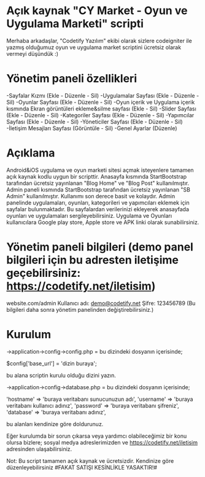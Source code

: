# Açık kaynak "CY Market - Oyun ve Uygulama Marketi" scripti
Merhaba arkadaşlar, "Codetify Yazılım" ekibi olarak sizlere codeigniter ile yazmış olduğumuz oyun ve uygulama market scriptini ücretsiz olarak vermeyi düşündük :)

# Yönetim paneli özellikleri
-Sayfalar Kızmı (Ekle - Düzenle - Sil)
-Uygulamalar Sayfası (Ekle - Düzenle - Sil)
-Oyunlar Sayfası (Ekle - Düzenle - Sil)
-Oyun içerik ve Uygulama içerik kısmında Ekran görüntüleri ekleme&silme sayfası (Ekle - Sil)
-Slider Sayfası (Ekle - Düzenle - Sil)
-Kategoriler Sayfası (Ekle - Düzenle - Sil)
-Yapımcılar Sayfası (Ekle - Düzenle - Sil)
-Yöneticiler Sayfası (Ekle - Düzenle - Sil)
-İletişim Mesajları Sayfası (Görüntüle - Sil)
-Genel Ayarlar (Düzenle)

# Açıklama
Android&iOS uygulama ve oyun marketi sitesi açmak isteyenlere tamamen açık kaynak kodlu uygun bir scripttir. Anasayfa kısmında StartBootstrap tarafından ücretsiz yayınlanan "Blog Home" ve "Blog Post" kullanılmıştır. Admin paneli kısmında StartBootstrap tarafından ücretsiz yayınlanan "SB Admin" kullanılmıştır. Kullanımı son derece basit ve kolaydır. Admin panelinde uygulamaları, oyunları, kategorileri ve yapımcıları eklemek için sayfalar bulunmaktadır. Bu sayfalardan verilerinizi ekleyerek anasayfada oyunları ve uygulamaları sergileyebilirsiniz. Uygulama ve Oyunları kullanıcılara Google play store, Apple store ve APK linki olarak sunabilirsiniz.

# Yönetim paneli bilgileri (demo panel bilgileri için bu adresten iletişime geçebilirsiniz: https://codetify.net/iletisim)
website.com/admin
Kullanıcı adı: demo@codetify.net
Şifre: 123456789
(Bu bilgileri daha sonra yönetim panelinden değiştirebilirsiniz.)


# Kurulum
->application->config->config.php = bu dizindeki dosyanın içerisinde;

$config['base_url'] = 'dizin buraya';

bu alana scriptin kurulu olduğu dizini yazın.


->application->config->database.php = bu dizindeki dosyanın içerisinde;

  'hostname' => 'buraya veritabanı sunucunuzun adı',
	'username' => 'buraya veritabanı kullanıcı adınız',
	'password' => 'buraya veritabanı şifreniz',
	'database' => 'buraya veritabanı adınız',
  
  bu alanları kendinize göre doldurunuz.
  
  
  
Eğer kurulumda bir sorun çıkarsa veya yardımcı olabileceğimiz bir konu olursa bizlere; sosyal medya adreslerimizden ve https://codetify.net/iletisim adresinden ulaşabilirsiniz.
  
  Not: Bu script tamamen açık kaynak ve ücretsizdir. Kendinize göre düzenleyebilirsiniz #FAKAT SATIŞI KESİNLİKLE YASAKTIR!#
